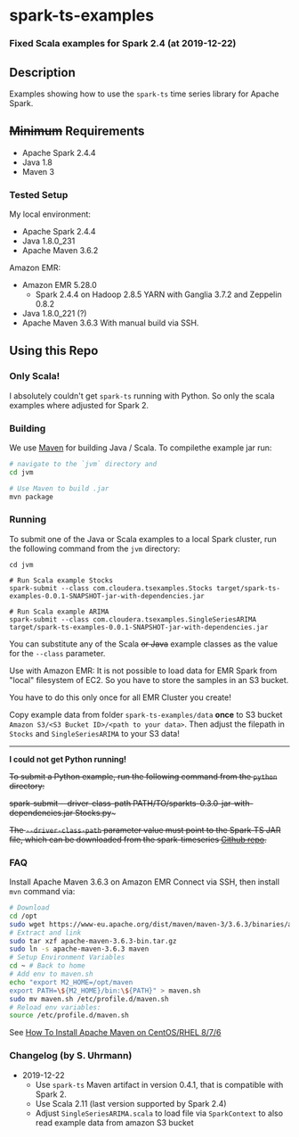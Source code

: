 # spark-ts-examples
### Fixed Scala examples for Spark 2.4 (at 2019-12-22)

Description
-----------

Examples showing how to use the `spark-ts` time series library for Apache Spark.

~~Minimum~~ Requirements
--------------------

* Apache Spark 2.4.4
* Java 1.8
* Maven 3

### Tested Setup
My local environment:
 - Apache Spark 2.4.4
 - Java 1.8.0_231
 - Apache Maven 3.6.2
 
Amazon EMR:
 - Amazon EMR 5.28.0
    * Spark 2.4.4 on Hadoop 2.8.5 YARN with Ganglia 3.7.2 and Zeppelin 0.8.2
 - Java 1.8.0_221 (?)
 - Apache Maven 3.6.3
With manual build via SSH.

Using this Repo
---------------

### Only Scala!
I absolutely couldn't get ``spark-ts`` running with Python. So only the scala examples where adjusted for Spark 2.


### Building

We use [Maven](https://maven.apache.org/) for building Java / Scala. 
To compilethe example jar run:

```bash
# navigate to the `jvm` directory and
cd jvm

# Use Maven to build .jar
mvn package
```


### Running

To submit one of the Java or Scala examples to a local Spark cluster, run the following command
from the `jvm` directory:

    cd jvm

    # Run Scala example Stocks
    spark-submit --class com.cloudera.tsexamples.Stocks target/spark-ts-examples-0.0.1-SNAPSHOT-jar-with-dependencies.jar

    # Run Scala example ARIMA
    spark-submit --class com.cloudera.tsexamples.SingleSeriesARIMA target/spark-ts-examples-0.0.1-SNAPSHOT-jar-with-dependencies.jar

You can substitute any of the Scala ~~or Java~~ example classes as the value for the `--class`
parameter.

Use with Amazon EMR:
It is not possible to load data for EMR Spark from "local" filesystem of EC2. So you have to store the samples in an S3 bucket.

You have to do this only once for all EMR Cluster you create!

Copy example data from folder ``spark-ts-examples/data`` **once** to S3 bucket ``Amazon S3/<S3 Bucket ID>/<path to your data>``.
Then adjust the filepath in ``Stocks`` and  ``SingleSeriesARIMA`` to your S3 data!

---------------

**I could not get Python running!**

~~To submit a Python example, run the following command from the `python` directory:~~

~~spark-submit --driver-class-path PATH/TO/sparkts-0.3.0-jar-with-dependencies.jar Stocks.py~~~

~~The `--driver-class-path` parameter value must point to the Spark-TS JAR file, which can be
downloaded from the spark-timeseries [Github repo](https://github.com/sryza/spark-timeseries).~~



### FAQ

Install Apache Maven 3.6.3 on Amazon EMR
Connect via SSH, then install ``mvn`` command via:
```bash
# Download
cd /opt
sudo wget https://www-eu.apache.org/dist/maven/maven-3/3.6.3/binaries/apache-maven-3.6.3-bin.tar.gz
# Extract and link
sudo tar xzf apache-maven-3.6.3-bin.tar.gz
sudo ln -s apache-maven-3.6.3 maven
# Setup Environment Variables
cd ~ # Back to home
# Add env to maven.sh
echo "export M2_HOME=/opt/maven
export PATH=\${M2_HOME}/bin:\${PATH}" > maven.sh
sudo mv maven.sh /etc/profile.d/maven.sh
# Reload env variables:
source /etc/profile.d/maven.sh
```
See [ How To Install Apache Maven on CentOS/RHEL 8/7/6](https://tecadmin.net/install-apache-maven-on-centos/)

### Changelog (by S. Uhrmann)
 - 2019-12-22
     - Use ``spark-ts`` Maven artifact in version 0.4.1, that is compatible with Spark 2.
     - Use Scala 2.11 (last version supported by Spark 2.4)
     - Adjust ``SingleSeriesARIMA.scala`` to load file via ``SparkContext`` to also read example data from amazon S3 bucket
